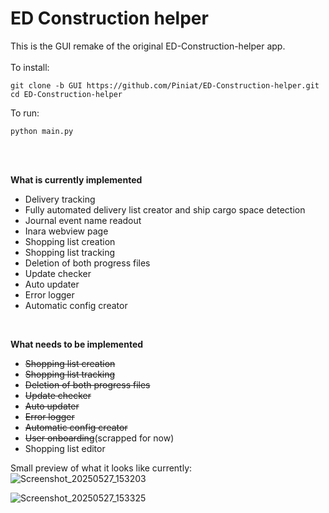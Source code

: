 # ED Construction helper
This is the GUI remake of the original ED-Construction-helper app. 
<br>
<br>
To install:
```
git clone -b GUI https://github.com/Piniat/ED-Construction-helper.git
cd ED-Construction-helper
```
To run:
```
python main.py
```
<br>
<br>

**What is currently implemented**
<ul>
  <li>Delivery tracking</li>
  <li>Fully automated delivery list creator and ship cargo space detection</li>
  <li>Journal event name readout</li>
  <li>Inara webview page</li>
  <li>Shopping list creation</li>
  <li>Shopping list tracking</li>
  <li>Deletion of both progress files</li>
  <li>Update checker</li>
  <li>Auto updater</li>
  <li>Error logger</li>
  <li>Automatic config creator</li>
</ul><br>

**What needs to be implemented**
<ul>
  <li><s>Shopping list creation</li>
  <li>Shopping list tracking</li>
  <li>Deletion of both progress files</li>
  <li>Update checker</li>
  <li>Auto updater</li>
  <li>Error logger</li>
  <li>Automatic config creator</s></li>
  <li><s>User onboarding</s>(scrapped for now)</li>
  <li>Shopping list editor</li>
</ul>

Small preview of what it looks like currently:<br>
![Screenshot_20250527_153203](https://github.com/user-attachments/assets/0d36f1fa-93ca-4b50-ba2d-a54c80b3df89)

![Screenshot_20250527_153325](https://github.com/user-attachments/assets/c3c85ad6-1eb9-404f-a984-73f689977d83)

